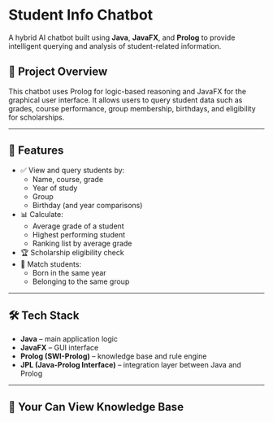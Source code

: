 # Student Info Chatbot

A hybrid AI chatbot built using **Java**, **JavaFX**, and **Prolog** to provide intelligent querying and analysis of student-related information.

## 🧠 Project Overview

This chatbot uses Prolog for logic-based reasoning and JavaFX for the graphical user interface. It allows users to query student data such as grades, course performance, group membership, birthdays, and eligibility for scholarships.

---

## 🚀 Features

- ✅ View and query students by:
  - Name, course, grade
  - Year of study
  - Group
  - Birthday (and year comparisons)
- 📊 Calculate:
  - Average grade of a student
  - Highest performing student
  - Ranking list by average grade
- 🏆 Scholarship eligibility check
- 🤝 Match students:
  - Born in the same year
  - Belonging to the same group

---

## 🛠️ Tech Stack

- **Java** – main application logic
- **JavaFX** – GUI interface
- **Prolog (SWI-Prolog)** – knowledge base and rule engine
- **JPL (Java-Prolog Interface)** – integration layer between Java and Prolog

---

## 🧩 Your Can View Knowledge Base